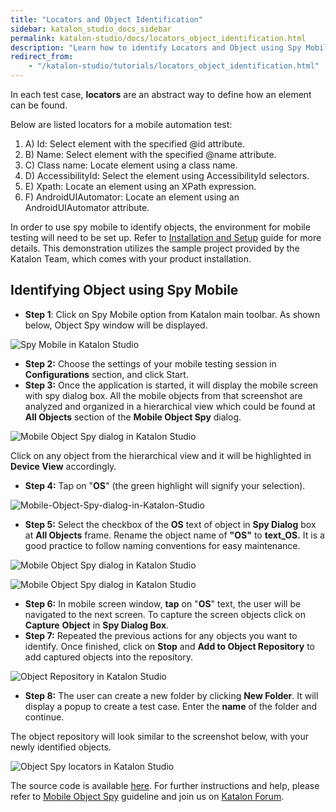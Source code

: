 ```yaml
---
title: "Locators and Object Identification"
sidebar: katalon_studio_docs_sidebar
permalink: katalon-studio/docs/locators_object_identification.html
description: "Learn how to identify Locators and Object using Spy Mobile in Katalon Studio with sample project provided by the Katalon Team."
redirect_from:
    - "/katalon-studio/tutorials/locators_object_identification.html"
---
```

In each test case, **locators** are an abstract way to define how an element can be found.

Below are listed locators for a mobile automation test:

1.  A) Id: Select element with the specified @id attribute.
2.  B) Name: Select element with the specified @name attribute.
3.  C) Class name: Locate element using a class name.
4.  D) AccessibilityId: Select the element using AccessibilityId selectors.
5.  E) Xpath: Locate an element using an XPath expression.
6.  F) AndroidUIAutomator: Locate an element using an AndroidUIAutomator attribute.

In order to use spy mobile to identify objects, the environment for mobile testing will need to be set up. Refer to [Installation and Setup](/display/KD/Installation+and+Setup) guide for more details. This demonstration utilizes the sample project provided by the Katalon Team, which comes with your product installation.

Identifying Object using Spy Mobile
-----------------------------------

*   **Step 1**: Click on Spy Mobile option from Katalon main toolbar. As shown below, Object Spy window will be displayed.

![Spy Mobile in Katalon Studio](https://github.com/katalon-studio/docs-images/raw/master/katalon-studio/tutorials/locators_object_identification/Spy-Mobile-in-Katalon-Studio.png)

*   **Step 2:** Choose the settings of your mobile testing session in **Configurations** section, and click Start.
*   **Step 3:** Once the application is started, it will display the mobile screen with spy dialog box. All the mobile objects from that screenshot are analyzed and organized in a hierarchical view which could be found at **All Objects** section of the **Mobile Object Spy** dialog.

![Mobile Object Spy dialog in Katalon Studio](https://github.com/katalon-studio/docs-images/raw/master/katalon-studio/tutorials/locators_object_identification/Mobile-Object-Spy-dialog-in-Katalon-Studio.png)

Click on any object from the hierarchical view and it will be highlighted in **Device View** accordingly.

*   **Step 4:** Tap on "**OS**" (the green highlight will signify your selection).

![Mobile-Object-Spy-dialog-in-Katalon-Studio](https://github.com/katalon-studio/docs-images/raw/master/katalon-studio/tutorials/locators_object_identification/Mobile-Object-Spy-dialog-in-Katalon-Studio-2.png)

*   **Step 5:** Select the checkbox of the **OS** text of object in **Spy Dialog** box at **All Objects** frame. Rename the object name of **"OS"** to **text_OS.** It is a good practice to follow naming conventions for easy maintenance.

![Mobile Object Spy dialog in Katalon Studio](https://github.com/katalon-studio/docs-images/raw/master/katalon-studio/tutorials/locators_object_identification/Mobile-Object-Spy-dialog-in-Katalon-Studio-3.png)

![Mobile Object Spy dialog in Katalon Studio](https://github.com/katalon-studio/docs-images/raw/master/katalon-studio/tutorials/locators_object_identification/Mobile-Object-Spy-dialog-in-Katalon-Studio-4.png)

*   **Step 6:** In mobile screen window, **tap** on "**OS**" text, the user will be navigated to the next screen. To capture the screen objects click on **Capture** **Object** in **Spy Dialog Box**.
*   **Step 7:** Repeated the previous actions for any objects you want to identify. Once finished, click on **Stop** and **Add to Object Repository** to add captured objects into the repository.

![Object Repository in Katalon Studio](https://github.com/katalon-studio/docs-images/raw/master/katalon-studio/tutorials/locators_object_identification/Object-Repository-in-Katalon-Studio.png)

*   **Step 8:** The user can create a new folder by clicking **New Folder**. It will display a popup to create a test case. Enter the **name** of the folder and continue.

The object repository will look similar to the screenshot below, with your newly identified objects.

![Object Spy locators in Katalon Studio](https://github.com/katalon-studio/docs-images/raw/master/katalon-studio/tutorials/locators_object_identification/Object-Spy-locators-in-Katalon-Studio.png)

The source code is available [here](https://github.com/katalon-studio/katalon-mobile-automation). For further instructions and help, please refer to [Mobile Object Spy](/x/3QBO) guideline and join us on [Katalon Forum](http://forum.katalon.com/).